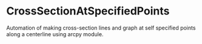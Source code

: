 # CrossSectionAtSpecifiedPoints
 Automation of making cross-section lines and graph at self specified points along a centerline using arcpy module. 
